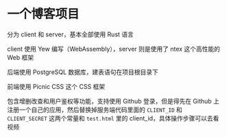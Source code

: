 # 一个博客项目
分为 client 和 server，基本全部使用 Rust 语言

client 使用 Yew 编写（WebAssembly），server 则是使用了 ntex 这个高性能的 Web 框架

后端使用 PostgreSQL 数据库，建表语句在项目根目录下

前端使用 Picnic CSS 这个 CSS 框架

包含增删改查和用户鉴权等功能，支持使用 Github 登录，但是得先在 Github 上注册一个自己的应用，然后替换掉服务端代码里面的 `CLIENT_ID` 和 `CLIENT_SECRET` 这两个常量和 `test.html` 里的 client_id，具体操作步骤可以去看视频